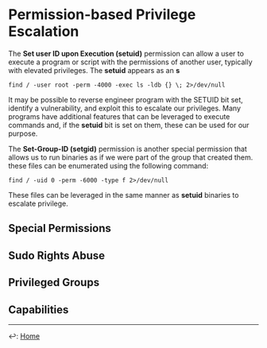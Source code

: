 # Permission-based Privilege Escalation

The **Set user ID upon Execution (setuid)** permission can allow a user to execute a program or script with the permissions of another user, typically with elevated privileges. The **setuid** appears as an **s**

`find / -user root -perm -4000 -exec ls -ldb {} \; 2>/dev/null`

It may be possible to reverse engineer program with the SETUID bit set, identify a vulnerability, and exploit this to escalate our privileges. Many programs have additional features that can be leveraged to execute commands and, if the **setuid** bit is set on them, these can be used for our purpose.

The **Set-Group-ID (setgid)** permission is another special permission that allows us to run binaries as if we were part of the group that created them. these files can be enumerated using the following command:

`find / -uid 0 -perm -6000 -type f 2>/dev/null`

These files can be leveraged in the same manner as **setuid** binaries to escalate privilege.

## Special Permissions
## Sudo Rights Abuse
## Privileged Groups
## Capabilities


---

↩️: [Home](../../index.md)
